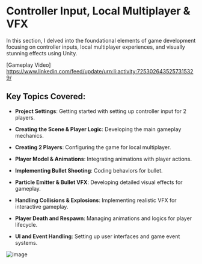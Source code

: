 # Controller Input, Local Multiplayer & VFX

In this section, I delved into the foundational elements of game development focusing on controller inputs, local multiplayer experiences, and visually stunning effects using Unity.

[Gameplay Video] https://www.linkedin.com/feed/update/urn:li:activity:7253026435257315329/

## Key Topics Covered:

- **Project Settings**: Getting started with setting up controller input for 2 players.

- **Creating the Scene & Player Logic**: Developing the main gameplay mechanics.

- **Creating 2 Players**: Configuring the game for local multiplayer.

- **Player Model & Animations**: Integrating animations with player actions.

- **Implementing Bullet Shooting**: Coding behaviors for bullet.

- **Particle Emitter & Bullet VFX**: Developing detailed visual effects for gameplay.

- **Handling Collisions & Explosions**: Implementing realistic VFX for interactive gameplay.
  
- **Player Death and Respawn**: Managing animations and logics for player lifecycle.
  
- **UI and Event Handling**: Setting up user interfaces and game event systems.

![image](https://github.com/user-attachments/assets/2e73fea3-b242-43d5-8062-73708f003e4e)

